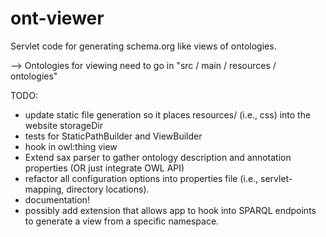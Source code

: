 ont-viewer
==========

Servlet code for generating schema.org like views of ontologies.

--> Ontologies for viewing need to go in "src / main / resources / ontologies"

TODO:
- update static file generation so it places resources/ (i.e., css) into the website storageDir
- tests for StaticPathBuilder and ViewBuilder
- hook in owl:thing view
- Extend sax parser to gather ontology description and annotation properties (OR just integrate OWL API)
- refactor all configuration options into properties file (i.e., servlet-mapping, directory locations).
- documentation!
- possibly add extension that allows app to hook into SPARQL endpoints to generate a view from a specific namespace.